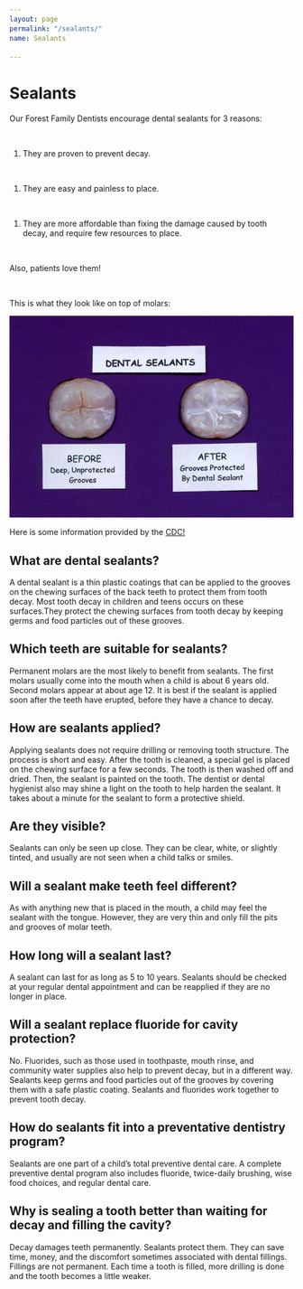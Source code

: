 ```yaml
---
layout: page
permalink: "/sealants/"
name: Sealants

---
```

# Sealants

Our Forest Family Dentists encourage dental sealants for 3 reasons:

​

1. They are proven to prevent decay.

​

1. They are easy and painless to place.

​

1. They are more affordable than fixing the damage caused by tooth decay, and require few resources to place.

​

Also, patients love them!

​

This is what they look like on top of molars:

![](/assets/uploads/sealants.jpg)

Here is some information provided by the [CDC!](http://www.cdc.gov/oralhealth/publications/factsheets/sealants_faq.htm)

## What are dental sealants?

A dental sealant is a thin plastic coatings that can be applied to the grooves on the chewing surfaces of the back teeth to protect them from tooth decay. Most tooth decay in children and teens occurs on these surfaces.They protect the chewing surfaces from tooth decay by keeping germs and food particles out of these grooves.

## Which teeth are suitable for sealants?

Permanent molars are the most likely to benefit from sealants. The first molars usually come into the mouth when a child is about 6 years old. Second molars appear at about age 12. It is best if the sealant is applied soon after the teeth have erupted, before they have a chance to decay.

## How are sealants applied?

Applying sealants does not require drilling or removing tooth structure. The process is short and easy. After the tooth is cleaned, a special gel is placed on the chewing surface for a few seconds. The tooth is then washed off and dried. Then, the sealant is painted on the tooth. The dentist or dental hygienist also may shine a light on the tooth to help harden the sealant. It takes about a minute for the sealant to form a protective shield.

## Are they visible?

Sealants can only be seen up close. They can be clear, white, or slightly tinted, and usually are not seen when a child talks or smiles.

## Will a sealant make teeth feel different?

As with anything new that is placed in the mouth, a child may feel the sealant with the tongue. However, they are very thin and only fill the pits and grooves of molar teeth.

## How long will a sealant last?

A sealant can last for as long as 5 to 10 years. Sealants should be checked at your regular dental appointment and can be reapplied if they are no longer in place.

## Will a sealant replace fluoride for cavity protection?

No. Fluorides, such as those used in toothpaste, mouth rinse, and community water supplies also help to prevent decay, but in a different way. Sealants keep germs and food particles out of the grooves by covering them with a safe plastic coating. Sealants and fluorides work together to prevent tooth decay.

## How do sealants fit into a preventative dentistry program?

Sealants are one part of a child’s total preventive dental care. A complete preventive dental program also includes fluoride, twice-daily brushing, wise food choices, and regular dental care.

## Why is sealing a tooth better than waiting for decay and filling the cavity?

Decay damages teeth permanently. Sealants protect them. They can save time, money, and the discomfort sometimes associated with dental fillings. Fillings are not permanent. Each time a tooth is filled, more drilling is done and the tooth becomes a little weaker.
